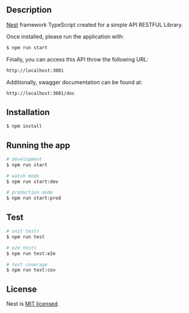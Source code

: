 
## Description

[Nest](https://github.com/nestjs/nest) framework TypeScript created for a simple API RESTFUL Library.

Once installed, please run the application with:

```bash
$ npm run start
```
Finally, you can access this API throw the following URL:

```bash
http://localhost:3001
```

Additionally, swagger documentation can be found at:
```bash
http://localhost:3001/doc
```

## Installation

```bash
$ npm install
```

## Running the app

```bash
# development
$ npm run start

# watch mode
$ npm run start:dev

# production mode
$ npm run start:prod
```

## Test

```bash
# unit tests
$ npm run test

# e2e tests
$ npm run test:e2e

# test coverage
$ npm run test:cov
```

## License

Nest is [MIT licensed](LICENSE).
